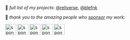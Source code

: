 🧬 _full list of my projects_: [@reliverse](https://github.com/reliverse), [@blefnk](https://github.com/blefnk)

🦄 _thank you to the amazing people who [sponsor](https://github.com/sponsors/blefnk) my work_:

[<img src="https://avatars.githubusercontent.com/u/59529099?v=4" width="35" alt="sponsor #1: mfpiano (petro melnyk)">](https://youtube.com/@mfpiano)
[<img src="https://avatars.githubusercontent.com/u/169331999?v=4" width="35" alt="sponsor #2: devmarauda (daniel humphreys)">](https://github.com/devmarauda)
[<img src="https://avatars.githubusercontent.com/u/1137112?v=4" width="35" alt="sponsor #3: svict4 (simon victory)">](https://github.com/svict4)
[<img src="https://avatars.githubusercontent.com/u/160747678?v=4" width="35" alt="sponsor #4: saif-v (saif al-hashar)">](https://github.com/saif-v)
[<img src="https://avatars.githubusercontent.com/u/69108920?v=4" width="35" alt="sponsor #5: demiroo (özkan demir)">](https://github.com/demiroo)
